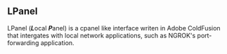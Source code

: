 ## LPanel

LPanel (***L***ocal ***P***anel) is a cpanel like interface writen in Adobe ColdFusion that intergates with local network applications, such as NGROK's port-forwarding application.
